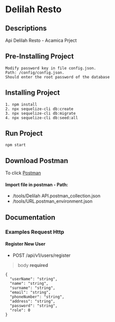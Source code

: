 # Delilah Resto

## Descriptions

Api Delilah Resto - Acamica Prject

## Pre-Installing Project
```
Modify password key in file config.json. 
Path: /config/config.json. 
Should enter the root password of the database
```
## Installing Project
```
1. npm install
2. npx sequelize-cli db:create
3. npx sequelize-cli db:migrate
4. npx sequelize-cli db:seed:all
```
## Run Project

```
npm start
```
## Download Postman
To click [Postman](https://www.postman.com/downloads/)

#### Import file in postman - Path: 

* /tools/Delilah API.postman_collection.json
* /tools/URL.postman_environment.json

## Documentation 
### Examples Request Http

#### Register New User
+ POST /api/v1/users/register
> body **required**
```
{
  "userName": "string",
  "name": "string",
  "surname": "string",
  "email": "string",
  "phoneNumber": "string",
  "address": "string",
  "password": "string",
  "role": 0
}
```